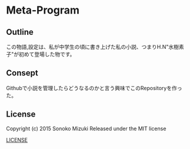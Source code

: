 # Meta-Program

## Outline
この物語,設定は、私が中学生の頃に書き上げた私の小説、つまりH.N"水樹素子"が初めて登場した物です。

## Consept
Githubで小説を管理したらどうなるのかと言う興味でこのRepositoryを作った。

## License
Copyright (c) 2015 Sonoko Mizuki
Released under the MIT license

[LICENSE](https://github.com/MizukiSonoko/Meta-Program/blob/master/LICENSE)

